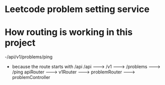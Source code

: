 # Leetcode problem setting service






# How routing is working in this project

-/api/v1/problems/ping
   - because the route starts with /api
        /api      ---> /v1      ---> /problems     ---> /ping
        apiRouter ---> v1Router ---> problemRouter ---> problemController